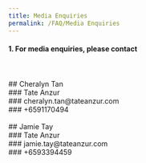 ```yaml
---
title: Media Enquiries
permalink: /FAQ/Media Enquiries
---
```


#### 1. For media enquiries, please contact
<br>
<br>
## Cheralyn Tan<br>
### Tate Anzur<br>
### cheralyn.tan@tateanzur.com<br>
### +6591170494
<br>
<br>
## Jamie Tay<br>
### Tate Anzur<br>
### jamie.tay@tateanzur.com<br>
### +6593394459<br>
